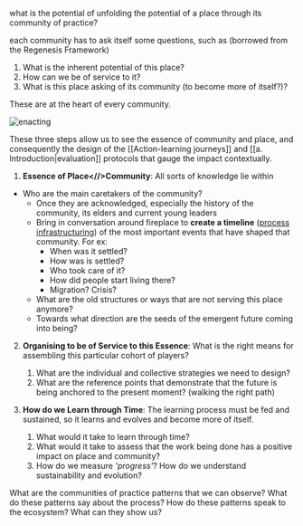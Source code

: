 what is the potential of unfolding the potential of a place through its community of practice?

each community has to ask itself some questions, such as (borrowed from the Regenesis Framework)
1. What is the inherent potential of this place?
2. How can we be of service to it?
3. What is this place asking of its community (to become more of itself?)?

These are at the heart of every community.

![enacting](enacting.png)

These three steps allow us to see the essence of community and place, and consequently the design of the [[Action-learning journeys]] and [[a. Introduction|evaluation]] protocols that gauge the impact contextually.

1. **Essence of Place<//>Community**: All sorts of knowledge lie within
- Who are the main caretakers of the community?
	- Once they are acknowledged, especially the history of the community, its elders and current young leaders
	- Bring in conversation around fireplace to **create a timeline** ([process infrastructuring]()) of the most important events that have shaped that community. For ex:
		- When was it settled?
		- How was is settled?
		- Who took care of it?
		- How did people start living there?
		- Migration? Crisis?
	- What are the old structures or ways that are not serving this place anymore? 
	- Towards what direction are the seeds of the emergent future coming into being?
 
2. **Organising to be of Service to this Essence**: What is the right means for assembling this particular cohort of players?
	1. What are the individual and collective strategies we need to design?
	2. What are the reference points that demonstrate that the future is being anchored to the present moment? (walking the right path)
	   
3. **How do we Learn through Time**: The learning process must be fed and sustained, so it learns and evolves and become more of itself.
	1. What would it take to learn through time?
	2. What would it take to assess that the work being done has a positive impact on place and community?
	3. How do we measure *'progress'*? How do we understand sustainability and evolution?

What are the communities of practice patterns that we can observe? 
What do these patterns say about the process?
How do these patterns speak to the ecosystem? What can they show us?

